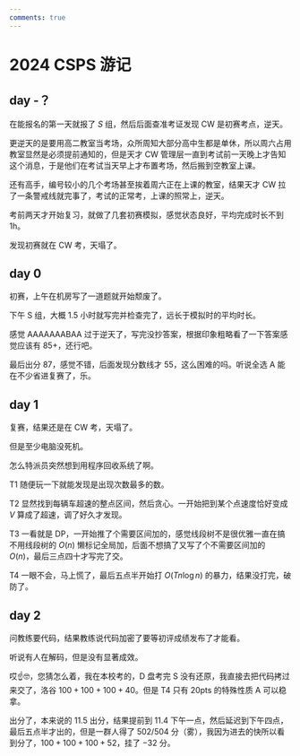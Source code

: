 ```yaml
---
comments: true
---
```


# 2024 CSPS 游记

## day -？

在能报名的第一天就报了 $S$ 组，然后后面查准考证发现 CW 是初赛考点，逆天。

更逆天的是要用高二教室当考场，众所周知大部分高中生都是单休，所以周六占用教室显然是必须提前通知的，但是天才 CW 管理层一直到考试前一天晚上才告知这个消息，于是他们在考试当天早上才布置考场，然后搬到空教室上课。

还有高手，编号较小的几个考场甚至挨着周六正在上课的教室，结果天才 CW 拉了一条警戒线就完事了，考试的正常考，上课的照常上，逆天。

考前两天才开始复习，就做了几套初赛模拟，感觉状态良好，平均完成时长不到 1h。

发现初赛就在 CW 考，天塌了。

## day 0

初赛，上午在机房写了一道题就开始颓废了。

下午 S 组，大概 $1.5$ 小时就写完并检查完了，远长于模拟时的平均时长。

感觉 AAAAAAABAA 过于逆天了，写完没抄答案，根据印象粗略看了一下答案感觉应该有 $85+$，还行吧。

最后出分 $87$，感觉不错，后面发现分数线才 $55$，这么困难的吗。听说全选 A 能在不少省进复赛了，乐。

## day 1

复赛，结果还是在 CW 考，天塌了。

但是至少电脑没死机。

怎么特派员突然想到用程序回收系统了啊。

T1 随便玩一下就能发现是出现次数最多的数。

T2 显然找到每辆车超速的整点区间，然后贪心。一开始把到某个点速度恰好变成 $V$ 算成了超速，调了好久才发现。

T3 一看就是 DP，一开始推了个需要区间加的，感觉线段树不是很优雅一直在搞不用线段树的 $O(n)$ 懒标记全局加，后面不想搞了又写了个不需要区间加的 $O(n)$，最后三点四十才写完了交。

T4 一眼不会，马上慌了，最后五点半开始打 $O(Tn\log n)$ 的暴力，结果没打完，破防了。

## day 2

问教练要代码，结果教练说代码加密了要等初评成绩发布了才能看。

听说有人在解码，但是没有显著成效。

哎☝️🤓，您猜怎么着，我在本校考的，D 盘考完 S 没有还原，我直接去把代码拷过来交了，洛谷 $100+100+100+40$。但是 T4 只有 20pts 的特殊性质 A 可以稳拿。

出分了，本来说的 11.5 出分，结果提前到 11.4 下午一点，然后延迟到下午四点，最后五点半才出的，但是一群人得了 $502/504$ 分（雾），我因为进去的快所以看到分了，$100+100+100+52$，挂了 $-32$ 分。
